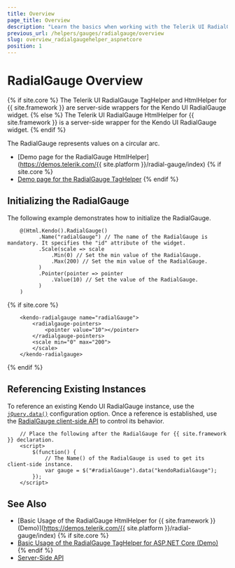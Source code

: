 ```yaml
---
title: Overview
page_title: Overview
description: "Learn the basics when working with the Telerik UI RadialGauge component for {{ site.framework }}."
previous_url: /helpers/gauges/radialgauge/overview
slug: overview_radialgaugehelper_aspnetcore
position: 1
---
```


# RadialGauge Overview

{% if site.core %}
The Telerik UI RadialGauge TagHelper and HtmlHelper for {{ site.framework }} are server-side wrappers for the Kendo UI RadialGauge widget.
{% else %}
The Telerik UI RadialGauge HtmlHelper for {{ site.framework }} is a server-side wrapper for the Kendo UI RadialGauge widget.
{% endif %}

The RadialGauge represents values on a circular arc.

* [Demo page for the RadialGauge HtmlHelper](https://demos.telerik.com/{{ site.platform }}/radial-gauge/index)
{% if site.core %}
* [Demo page for the RadialGauge TagHelper](https://demos.telerik.com/aspnet-core/radial-gauge/tag-helper)
{% endif %}

## Initializing the RadialGauge

The following example demonstrates how to initialize the RadialGauge.

```HtmlHelper
    @(Html.Kendo().RadialGauge()
          .Name("radialGauge") // The name of the RadialGauge is mandatory. It specifies the "id" attribute of the widget.
          .Scale(scale => scale
              .Min(0) // Set the min value of the RadialGauge.
              .Max(200) // Set the min value of the RadialGauge.
          )
          .Pointer(pointer => pointer
              .Value(10) // Set the value of the RadialGauge.
          )
    )
```
{% if site.core %}
```TagHelper
    <kendo-radialgauge name="radialGauge">
        <radialgauge-pointers>
            <pointer value="10"></pointer>
        </radialgauge-pointers>
        <scale min="0" max="200">
        </scale>
    </kendo-radialgauge>
```
{% endif %}

## Referencing Existing Instances

To reference an existing Kendo UI RadialGauge instance, use the [`jQuery.data()`](https://api.jquery.com/jQuery.data/) configuration option. Once a reference is established, use the [RadialGauge client-side API](https://docs.telerik.com/kendo-ui/api/javascript/dataviz/ui/radialgauge#methods) to control its behavior.

        // Place the following after the RadialGauge for {{ site.framework }} declaration.
        <script>
            $(function() {
                // The Name() of the RadialGauge is used to get its client-side instance.
                var gauge = $("#radialGauge").data("kendoRadialGauge");
            });
        </script>

## See Also

* [Basic Usage of the RadialGauge HtmlHelper for {{ site.framework }} (Demo)](https://demos.telerik.com/{{ site.platform }}/radial-gauge/index)
{% if site.core %}
* [Basic Usage of the RadialGauge TagHelper for ASP.NET Core (Demo)](https://demos.telerik.com/aspnet-core/radial-gauge/tag-helper)
{% endif %}
* [Server-Side API](/api/radialgauge)
